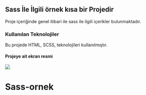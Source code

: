 <h2>Sass  İle İlgili örnek kısa bir Projedir</h2>

Proje içeriğinde genel itibari ile sass ile ilgili içerikler bulunmaktadır.

<h3>Kullanılan Teknolojiler</h3>

Bu projede HTML, SCSS,  teknolojileri kullanılmıştır.

<h4>Projeye ait ekran resmi</h4>

![](SASS.ÖRNEK.gif)
# Sass-ornek

